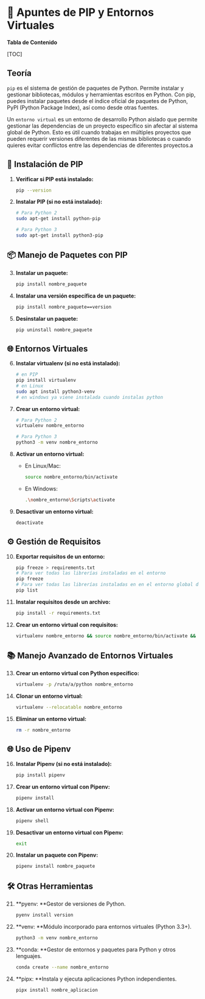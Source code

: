 # 🐍 Apuntes de PIP y Entornos Virtuales

**Tabla de Contenido**

[TOC]

## Teoría

`pip` es el sistema de gestión de paquetes de Python. Permite instalar y gestionar bibliotecas, módulos y herramientas escritos en Python. Con pip, puedes instalar paquetes desde el índice oficial de paquetes de Python, PyPI (Python Package Index), así como desde otras fuentes.

Un `entorno virtual` es un entorno de desarrollo Python aislado que permite gestionar las dependencias de un proyecto específico sin afectar al sistema global de Python. Esto es útil cuando trabajas en múltiples proyectos que pueden requerir versiones diferentes de las mismas bibliotecas o cuando quieres evitar conflictos entre las dependencias de diferentes proyectos.a

## 🚀 Instalación de PIP

1. **Verificar si PIP está instalado:**
    ```bash
    pip --version
    ```

2. **Instalar PIP (si no está instalado):**
    ```bash
    # Para Python 2
    sudo apt-get install python-pip

    # Para Python 3
    sudo apt-get install python3-pip
    ```

## 📦 Manejo de Paquetes con PIP

3. **Instalar un paquete:**
    ```bash
    pip install nombre_paquete
    ```

4. **Instalar una versión específica de un paquete:**
    ```bash
    pip install nombre_paquete==version
    ```

5. **Desinstalar un paquete:**
    ```bash
    pip uninstall nombre_paquete
    ```

## 🌐 Entornos Virtuales

6. **Instalar virtualenv (si no está instalado):**
    ```bash
    # en PIP
    pip install virtualenv
    # en Linux
    sudo apt install python3-venv
    # en windows ya viene instalada cuando instalas python
    ```

7. **Crear un entorno virtual:**
    ```bash
    # Para Python 2
    virtualenv nombre_entorno

    # Para Python 3
    python3 -m venv nombre_entorno
    ```

8. **Activar un entorno virtual:**
    - En Linux/Mac:
        ```bash
        source nombre_entorno/bin/activate
        ```
    - En Windows:
        ```bash
        .\nombre_entorno\Scripts\activate
        ```

9. **Desactivar un entorno virtual:**
    ```bash
    deactivate
    ```

## ⚙ Gestión de Requisitos

10. **Exportar requisitos de un entorno:**
    ```bash
    pip freeze > requirements.txt
    # Para ver todas las librerías instaladas en el entorno
    pip freeze
    # Para ver todas las librerías instaladas en en el entorno global de python
    pip list
    ```

11. **Instalar requisitos desde un archivo:**
    ```bash
    pip install -r requirements.txt
    ```

12. **Crear un entorno virtual con requisitos:**
    ```bash
    virtualenv nombre_entorno && source nombre_entorno/bin/activate && pip install -r requirements.txt
    ```

## 📚 Manejo Avanzado de Entornos Virtuales

13. **Crear un entorno virtual con Python específico:**
    ```bash
    virtualenv -p /ruta/a/python nombre_entorno
    ```

14. **Clonar un entorno virtual:**
    ```bash
    virtualenv --relocatable nombre_entorno
    ```

15. **Eliminar un entorno virtual:**
    ```bash
    rm -r nombre_entorno
    ```

## 🌐 Uso de Pipenv

16. **Instalar Pipenv (si no está instalado):**
    ```bash
    pip install pipenv
    ```

17. **Crear un entorno virtual con Pipenv:**
    ```bash
    pipenv install
    ```

18. **Activar un entorno virtual con Pipenv:**
    ```bash
    pipenv shell
    ```

19. **Desactivar un entorno virtual con Pipenv:**
    ```bash
    exit
    ```

20. **Instalar un paquete con Pipenv:**
    ```bash
    pipenv install nombre_paquete
    ```

## 🛠️ Otras Herramientas

21. **pyenv: **Gestor de versiones de Python.
    ```bash
    pyenv install version
    ```

22. **venv: **Módulo incorporado para entornos virtuales (Python 3.3+).
    ```bash
    python3 -m venv nombre_entorno
    ```

23. **conda: **Gestor de entornos y paquetes para Python y otros lenguajes.
    ```bash
    conda create --name nombre_entorno
    ```

24. **pipx: **Instala y ejecuta aplicaciones Python independientes.
    ```bash
    pipx install nombre_aplicacion
    ```


